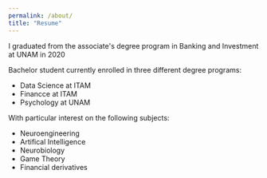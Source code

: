 ```yaml
---
permalink: /about/
title: "Resume"
---
```


I graduated from the associate's degree program in Banking and Investment at UNAM in 2020

Bachelor student currently enrolled in three different degree programs:
- Data Science   at ITAM
- Financce       at ITAM
- Psychology     at UNAM

With particular interest on the following subjects:
- Neuroengineering
- Artifical Intelligence
- Neurobiology
- Game Theory
- Financial derivatives



